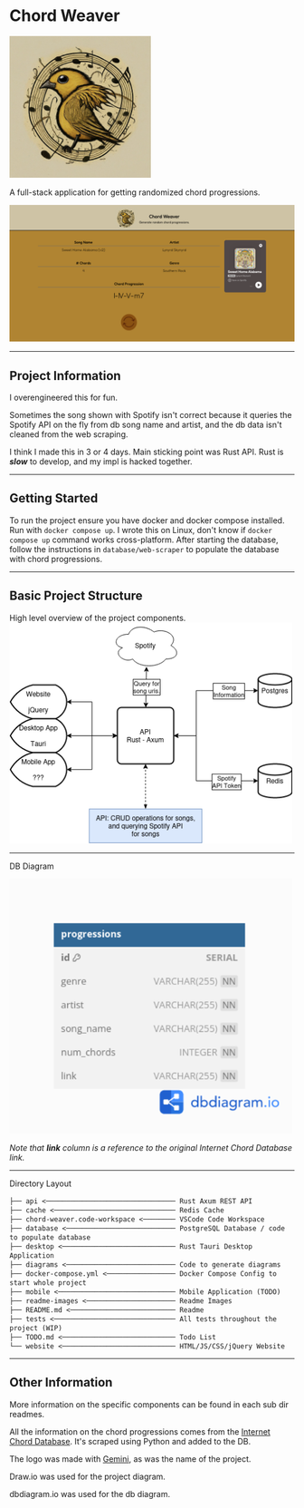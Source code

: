 # Chord Weaver
<img src="./readme-images/chord-weaver-logo.jpeg" width="250" title="cool ai logo">

A full-stack application for getting randomized chord progressions.

<img src="./readme-images/chord-weaver-website-screenshot.png">

<hr>

## Project Information
I overengineered this for fun.

Sometimes the song shown with Spotify isn't correct because it queries the Spotify API on the fly from db song name and artist, and the db data isn't cleaned from the web scraping.

I think I made this in 3 or 4 days. Main sticking point was Rust API. Rust is ***slow*** to develop, and my impl is hacked together.
<hr>

## Getting Started
To run the project ensure you have docker and docker compose installed.
Run with `docker compose up`.
I wrote this on Linux, don't know if `docker compose up` command works cross-platform.
After starting the database, follow the instructions in `database/web-scraper` to populate the database with chord progressions.
<hr>

## Basic Project Structure
High level overview of the project components. <!-- this is a flow chart...? -->
<img src="./readme-images/project-diagram.png" width="500" title="project diagram">
<hr>

DB Diagram

<img src="./readme-images/db-diagram.png" width="500" title="db diagram">

*Note that **link** column is a reference to the original Internet Chord Database link.*
<hr>

Directory Layout
```
├── api <──────────────────────────────── Rust Axum REST API
├── cache <────────────────────────────── Redis Cache
├── chord-weaver.code-workspace <──────── VSCode Code Workspace
├── database <─────────────────────────── PostgreSQL Database / code to populate database
├── desktop <──────────────────────────── Rust Tauri Desktop Application
├── diagrams <─────────────────────────── Code to generate diagrams
├── docker-compose.yml <───────────────── Docker Compose Config to start whole project
├── mobile <───────────────────────────── Mobile Application (TODO)
├── readme-images <────────────────────── Readme Images
├── README.md <────────────────────────── Readme
├── tests <────────────────────────────── All tests throughout the project (WIP)
├── TODO.md <──────────────────────────── Todo List
└── website <──────────────────────────── HTML/JS/CSS/jQuery Website
```
<hr>

## Other Information
More information on the specific components can be found in each sub dir readmes.

All the information on the chord progressions comes from the [Internet Chord Database](https://internetchorddatabase.com/). It's scraped using Python and added to the DB.

The logo was made with [Gemini](https://gemini.google.com/), as was the name of the project. <!-- all hail the AI overlords -->

Draw.io was used for the project diagram.

dbdiagram.io was used for the db diagram. <!-- no sh*t -->